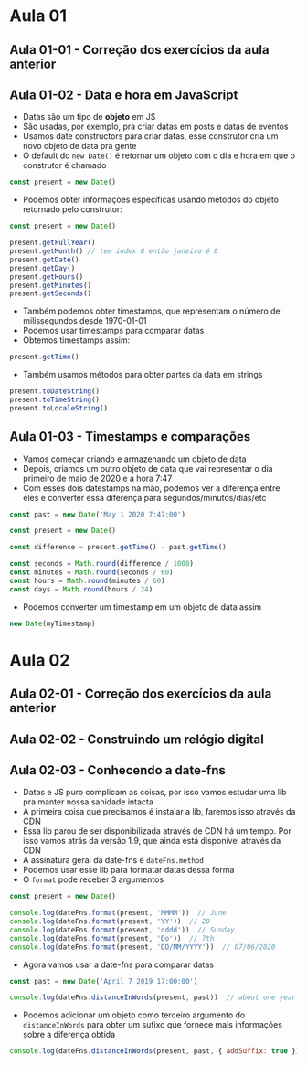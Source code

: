# Aula 01

## Aula 01-01 - Correção dos exercícios da aula anterior

## Aula 01-02 - Data e hora em JavaScript

- Datas são um tipo de **objeto** em JS
- São usadas, por exemplo, pra criar datas em posts e datas de eventos
- Usamos date constructors para criar datas, esse construtor cria um novo objeto de data pra gente
- O default do `new Date()` é retornar um objeto com o dia e hora em que o construtor é chamado

```javascript
const present = new Date()
```

- Podemos obter informações específicas usando métodos do objeto retornado pelo construtor:

```javascript
const present = new Date()

present.getFullYear()
present.getMonth() // tem index 0 então janeiro é 0
present.getDate()
present.getDay()
present.getHours()
present.getMinutes()
present.getSeconds()
```
- Também podemos obter timestamps, que representam o número de milissegundos desde 1970-01-01
- Podemos usar timestamps para comparar datas
- Obtemos timestamps assim:

```javascript
present.getTime()
```
- Também usamos métodos para obter partes da data em strings

```javascript
present.toDateString()
present.toTimeString()
present.toLocaleString()
```

## Aula 01-03 - Timestamps e comparações

- Vamos começar criando e armazenando um objeto de data
- Depois, criamos um outro objeto de data que vai representar o dia primeiro de maio de 2020 e a hora 7:47
- Com esses dois datestamps na mão, podemos ver a diferença entre eles e converter essa diferença para segundos/minutos/dias/etc

```javascript
const past = new Date('May 1 2020 7:47:00')

const present = new Date()

const difference = present.getTime() - past.getTime()

const seconds = Math.round(difference / 1000)
const minutes = Math.round(seconds / 60)
const hours = Math.round(minutes / 60)
const days = Math.round(hours / 24)
```
- Podemos converter um timestamp em um objeto de data assim

```javascript
new Date(myTimestamp)
```

# Aula 02

## Aula 02-01 - Correção dos exercícios da aula anterior

## Aula 02-02 - Construindo um relógio digital

## Aula 02-03 - Conhecendo a date-fns

- Datas e JS puro complicam as coisas, por isso vamos estudar uma lib pra manter nossa sanidade intacta
- A primeira coisa que precisamos é instalar a lib, faremos isso através da CDN
- Essa lib parou de ser disponibilizada através de CDN há um tempo. Por isso vamos atrás da versão 1.9, que ainda está disponível através da CDN
- A assinatura geral da date-fns é `dateFns.method`
- Podemos usar esse lib para formatar datas dessa forma
- O `format` pode receber 3 argumentos

```javascript
const present = new Date()

console.log(dateFns.format(present, 'MMMM'))  // June
console.log(dateFns.format(present, 'YY'))  // 20
console.log(dateFns.format(present, 'dddd'))  // Sunday
console.log(dateFns.format(present, 'Do'))  // 7th
console.log(dateFns.format(present, 'DD/MM/YYYY'))  // 07/06/2020
```

- Agora vamos usar a date-fns para comparar datas

```javascript
const past = new Date('April 7 2019 17:00:00')

console.log(dateFns.distanceInWords(present, past))  // about one year ou outra aproximacao da diferenca
```
- Podemos adicionar um objeto como terceiro argumento do `distanceInWords` para obter um sufixo que fornece mais informações sobre a diferença obtida

```javascript
console.log(dateFns.distanceInWords(present, past, { addSuffix: true }))  // about one year AGO ou outra aproximacao da diferenca
```